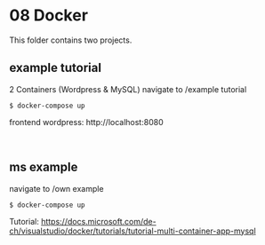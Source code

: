 # 08 Docker
This folder contains two projects.
## example tutorial

2 Containers (Wordpress & MySQL)
navigate to /example tutorial

```
$ docker-compose up
```

frontend wordpress: http://localhost:8080

&nbsp;

## ms example

navigate to /own example

```
$ docker-compose up
```
Tutorial: https://docs.microsoft.com/de-ch/visualstudio/docker/tutorials/tutorial-multi-container-app-mysql